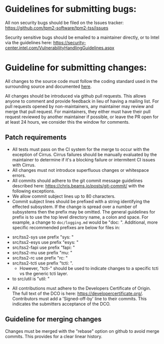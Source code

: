 # Guidelines for submitting bugs:
All non security bugs should be filed on the Issues tracker:
https://github.com/tpm2-software/tpm2-tss/issues

Security sensitive bugs should be emailed to a maintainer directly, or to Intel
via the guidelines here:
https://security-center.intel.com/VulnerabilityHandlingGuidelines.aspx

# Guideline for submitting changes:
All changes to the source code must follow the coding standard used in the
surrounding source and documented [here](doc/coding_standard_c.md).

All changes should be introduced via github pull requests. This allows anyone to
comment and provide feedback in lieu of having a mailing list. For pull requests
opened by non-maintainers, any maintainer may review and merge that pull
request. For maintainers, they either must have their pull request reviewed by
another maintainer if possible, or leave the PR open for at least 24 hours, we
consider this the window for comments.

## Patch requirements
* All tests must pass on the CI system for the merge to occur with the exception of
  Cirrus. Cirrus failures should be manually evaluated by the maintainer to determine
  if it's a blocking failure or intermitent CI issues with Cirrus.
* All changes must not introduce superfluous changes or whitespace errors.
* All commits should adhere to the git commit message guidelines described
here: https://chris.beams.io/posts/git-commit/ with the following exceptions.
 * We allow commit subject lines up to 80 characters.
 * Commit subject lines should be prefixed with a string identifying the
effected subsystem. If the change is spread over a number of
subsystems then the prefix may be omitted. The general guidelines for prefix is to use the
top level directory name, a colon and space. For example, a change to `doc/logging.md`
would be "doc: ". Additional, more specific recommended prefixes are below for files in:
  - src/tss2-sys use prefix "sys: "
  - src/tss2-esys use prefix "esys: "
  - src/tss2-fapi use prefix "fapi: "
  - src/tss2-mu use prefix "mu: "
  - src/tss2-rc use prefix "rc: "
  - src/tss2-tcti use prefix "tcti: ".
    - However, "tcti-<subtcti>" should be used to indicate
      changes to a specific tcti vs the generic tcti layer.
  - to src/util is "util: "

* All contributions must adhere to the Developers Certificate of Origin. The
full text of the DCO is here: https://developercertificate.org/. Contributors
must add a 'Signed-off-by' line to their commits. This indicates the
submitters acceptance of the DCO.

## Guideline for merging changes
Changes must be merged with the "rebase" option on github to avoid merge commits.
This provides for a clear linear history.
